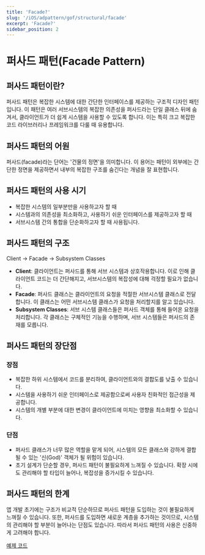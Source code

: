```yaml
---
title: 'Facade?'
slug: '/iOS/adpattern/gof/structural/facade'
excerpt: 'Facade?'
sidebar_position: 2
---
```


# 퍼사드 패턴(Facade Pattern)

## 퍼사드 패턴이란?

퍼사드 패턴은 복잡한 시스템에 대한 간단한 인터페이스를 제공하는 구조적 디자인 패턴입니다. 이 패턴은 여러 서브시스템의 복잡한 의존성을 퍼사드라는 단일 클래스 뒤에 숨겨서, 클라이언트가 더 쉽게 시스템을 사용할 수 있도록 합니다. 이는 특히 크고 복잡한 코드 라이브러리나 프레임워크를 다룰 때 유용합니다.

## 퍼사드 패턴의 어원

퍼사드(facade)라는 단어는 '건물의 정면'을 의미합니다. 이 용어는 패턴이 외부에는 간단한 정면을 제공하면서 내부의 복잡한 구조를 숨긴다는 개념을 잘 표현합니다.

## 퍼사드 패턴의 사용 시기

- 복잡한 시스템의 일부분만을 사용하고자 할 때
- 시스템과의 의존성을 최소화하고, 사용하기 쉬운 인터페이스를 제공하고자 할 때
- 서브시스템 간의 통합을 단순화하고자 할 때 사용됩니다.

## 퍼사드 패턴의 구조
Client -> Facade -> Subsystem Classes

- **Client**: 클라이언트는 퍼사드를 통해 서브 시스템과 상호작용합니다. 이로 인해 클라이언트 코드는 더 간단해지고, 서브시스템의 복잡성에 대해 걱정할 필요가 없습니다.
- **Facade**: 퍼사드 클래스는 클라이언트의 요청을 적절한 서브시스템 클래스로 전달합니다. 이 클래스는 어떤 서브시스템 클래스가 요청을 처리할지를 알고 있습니다.
- **Subsystem Classes**: 서브 시스템 클래스들은 퍼사드 객체를 통해 들어온 요청을 처리합니다. 각 클래스는 구체적인 기능을 수행하며, 서브 시스템들은 퍼사드의 존재를 모릅니다.

## 퍼사드 패턴의 장단점

### 장점

- 복잡한 하위 시스템에서 코드를 분리하여, 클라이언트와의 결합도를 낮출 수 있습니다.
- 시스템을 사용하기 쉬운 인터페이스로 제공함으로써 사용자 친화적인 접근성을 제공합니다.
- 시스템의 개별 부분에 대한 변경이 클라이언트에 미치는 영향을 최소화할 수 있습니다.

### 단점

- 퍼사드 클래스가 너무 많은 역할을 맡게 되어, 시스템의 모든 클래스와 강하게 결합될 수 있는 '신(God)' 객체가 될 위험이 있습니다.
- 초기 설계가 단순할 경우, 퍼사드 패턴이 불필요하게 느껴질 수 있습니다. 확장 시에도 관리해야 할 타입이 늘어나, 복잡성을 증가시킬 수 있습니다.

## 퍼사드 패턴의 한계

앱 개발 초기에는 구조가 비교적 단순하므로 퍼사드 패턴을 도입하는 것이 불필요하게 느껴질 수 있습니다. 또한, 퍼사드를 도입하면 새로운 계층을 추가하는 것이므로, 시스템의 관리해야 할 부분이 늘어나는 단점도 있습니다. 따라서 퍼사드 패턴의 사용은 신중하게 고려해야 합니다.

[예제 코드](https://github.com/jjunhaa0211/ADPattern-Swift/tree/main/GoF-FlyweightPattern)